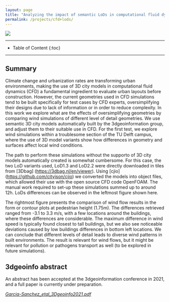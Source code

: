 ```yaml
---
layout: page
title: "Analyzing the impact of semantic LoDs in computational fluid dynamic predictions"
permalink: /projects/cfd+lods/
---
```


<div class="row">
  <div class="col-md-12 col-xs-12"><img class="img-responsive" src="{{ "LoDsCFDbanner.jpg" }}"></div>
</div>

- - -

* Table of Content
{:toc}

- - -

## Summary

Climate change and urbanization rates are transforming urban environments, making the use of 3D city models in computational fluid dynamics (CFD) a fundamental ingredient to evaluate urban layouts before construction. However, the current geometries used in CFD simulations tend to be built specifically for test cases by CFD experts, oversimplifying their designs due to lack of information or in order to reduce complexity. In this work we explore what are the effects of oversimplifying geometries by comparing wind simulations of different level of detail geometries. We use semantic 3D city models automatically built by the 3dgeoinformation group, and adjust them to their suitable use in CFD. For the first test, we explore wind simulations within a troublesome section of the TU Delft campus, where the use of 3D model variants show how differences in geometry and surfaces affect local wind conditions.

The path to perform these simulations without the supporto of 3D city models automatically created is somewhat cumbersome. For this case, the two LoD variants used, LoD1.3 and LoD2.2 were directly downloaded in tiles from [3Dbag] (https://3dbag.nl/en/viewer). Using [cjio] (https://github.com/cityjson/cjio) we converted the models into object files, which allowed their use with the open source CFD code OpenFOAM. The manual work required to set-up these simulations summed up to around 12h. LoDs differences can be observed in the leftmost figure shown here.

The rightmost figure presents the comparison of wind flow results in the form or contour plots at pedestrian height (1.75m). The differences retrieved ranged from -3.1 to 3.3 m/s, with a few locations around the buildings, where these differences are considerable. The maximum difference in wind speed is typically found closest to tall buildings, but we also see noticeable deviations caused by low buildings differences in bottom left locations. We can conclude that different levels of detail leads to diverse wind patterns in built environments. The result is relevant for wind flows, but it might be relevant for pollution or pathogens transport as well (to be explored in future simulations).


## 3dgeoinfo abstract 
An abstract has been accepted at the 3dgeoinformation conference in 2021, and a full paper is currently under preparation.

<i class="fas fa-file-pdf">
  <a href="Garcia-Sanchez_etal_3Dgeoinfor2021.pdf">Garcia-Sanchez_etal_3Dgeoinfo2021.pdf</a>
</i>



<!---## Final presentation

<div class="row">
  <div class="col-xs-12 col-md-6">
<script async class="speakerdeck-embed" data-id="d46a020b8b75460ca6b8ed9cf7c53582" data-ratio="1.33333333333333" src="//speakerdeck.com/assets/embed.js"></script>
  </div>
</div>
-->
